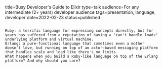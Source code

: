 title=Busy Developer's Guide to Elixir
type=talk
audience=For any intermediate (2+ years) developer audience
tags=presentation, language, developer
date=2022-02-23
status=published
~~~~~~

Ruby: a terrific language for expressing concepts directly, but for years has suffered from a reputation of having a "can't handle loads" underlying platform and virtual machine.
Erlang: a pure-functional language that sometimes even a mother doesn't love, but running on top of an actor-based messaging platform that handles scale and load like there's no limits.
What happens when you build a Ruby-like language on top of the Erlang platform? And why should you care?
    
